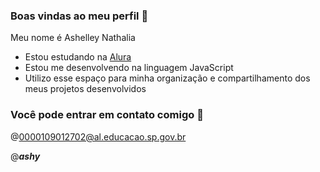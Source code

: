 ### Boas vindas ao meu perfil 💜

Meu nome é Ashelley Nathalia

- Estou estudando na [Alura](https://www.alura.com.br)
- Estou me desenvolvendo na linguagem JavaScript
- Utilizo esse espaço para minha organização e compartilhamento dos meus projetos desenvolvidos

### Você pode entrar em contato comigo 📧

@0000109012702@al.educacao.sp.gov.br

@_______ashy_______
